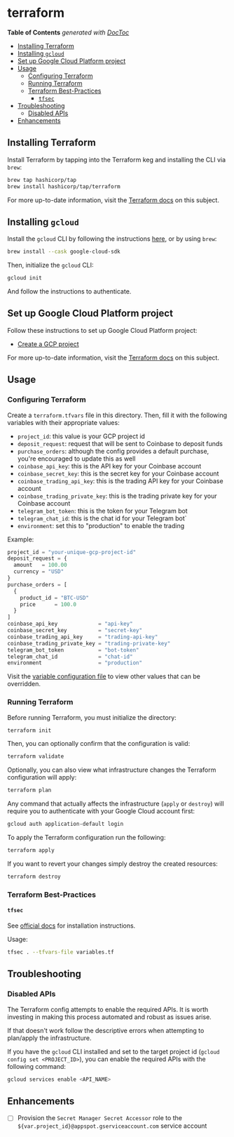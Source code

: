 # terraform

<!-- START doctoc generated TOC please keep comment here to allow auto update -->
<!-- DON'T EDIT THIS SECTION, INSTEAD RE-RUN doctoc TO UPDATE -->
**Table of Contents**  *generated with [DocToc](https://github.com/thlorenz/doctoc)*

- [Installing Terraform](#installing-terraform)
- [Installing `gcloud`](#installing-gcloud)
- [Set up Google Cloud Platform project](#set-up-google-cloud-platform-project)
- [Usage](#usage)
  - [Configuring Terraform](#configuring-terraform)
  - [Running Terraform](#running-terraform)
  - [Terraform Best-Practices](#terraform-best-practices)
    - [`tfsec`](#tfsec)
- [Troubleshooting](#troubleshooting)
  - [Disabled APIs](#disabled-apis)
- [Enhancements](#enhancements)

<!-- END doctoc generated TOC please keep comment here to allow auto update -->

## Installing Terraform

Install Terraform by tapping into the Terraform keg and installing the CLI via `brew`:

```bash
brew tap hashicorp/tap
brew install hashicorp/tap/terraform
```

For more up-to-date information, visit the [Terraform docs](https://learn.hashicorp.com/tutorials/terraform/install-cli?in=terraform/gcp-get-started)
on this subject.

## Installing `gcloud`

Install the `gcloud` CLI by following the instructions
[here](https://cloud.google.com/sdk/docs/install), or by using `brew`:

```bash
brew install --cask google-cloud-sdk
```

Then, initialize the `gcloud` CLI:

```bash
gcloud init
```

And follow the instructions to authenticate.

## Set up Google Cloud Platform project

Follow these instructions to set up Google Cloud Platform project:

- [Create a GCP project](https://console.cloud.google.com/projectcreate)

For more up-to-date information, visit the [Terraform docs](https://learn.hashicorp.com/tutorials/terraform/google-cloud-platform-build)
on this subject.

## Usage

### Configuring Terraform

Create a `terraform.tfvars` file in this directory. Then, fill it with the
following variables with their appropriate values:

- `project_id`: this value is your GCP project id
- `deposit_request`: request that will be sent to Coinbase to deposit funds
- `purchase_orders`: although the config provides a default purchase, you're
encouraged to update this as well
- `coinbase_api_key`: this is the API key for your Coinbase account
- `coinbase_secret_key`: this is the secret key for your Coinbase account
- `coinbase_trading_api_key`: this is the trading API key for your Coinbase account
- `coinbase_trading_private_key`: this is the trading private key for your
Coinbase account
- `telegram_bot_token`: this is the token for your Telegram bot
- `telegram_chat_id`: this is the chat id for your Telegram bot`
- `environment`: set this to "production" to enable the trading

Example:

```terraform
project_id = "your-unique-gcp-project-id"
deposit_request = {
  amount   = 100.00
  currency = "USD"
}
purchase_orders = [
  {
    product_id = "BTC-USD"
    price      = 100.0
  }
]
coinbase_api_key             = "api-key"
coinbase_secret_key          = "secret-key"
coinbase_trading_api_key     = "trading-api-key"
coinbase_trading_private_key = "trading-private-key"
telegram_bot_token           = "bot-token"
telegram_chat_id             = "chat-id"
environment                  = "production"

```

Visit the [variable configuration file](./variables.tf) to view other values
that can be overridden.

### Running Terraform

Before running Terraform, you must initialize the directory:

```bash
terraform init
```

Then, you can optionally confirm that the configuration is valid:

```bash
terraform validate
```

Optionally, you can also view what infrastructure changes the Terraform
configuration will apply:

```bash
terraform plan
```

Any command that actually affects the infrastructure (`apply` or `destroy`) will
require you to authenticate with your Google Cloud account first:

```bash
gcloud auth application-default login
```

To apply the Terraform configuration run the following:

```bash
terraform apply
```

If you want to revert your changes simply destroy the created resources:

```bash
terraform destroy
```

### Terraform Best-Practices

#### `tfsec`

See [official docs](https://github.com/aquasecurity/tfsec#installation) for
installation instructions.

Usage:

```bash
tfsec . --tfvars-file variables.tf
```

## Troubleshooting

### Disabled APIs

The Terraform config attempts to enable the required APIs. It is worth
investing in making this process automated and robust as issues arise.

If that doesn't work follow the descriptive errors when attempting to plan/apply
the infrastructure.

If you have the `gcloud` CLI installed and set to the target project id
(`gcloud config set <PROJECT_ID>`), you can enable the required APIs with the
following command:

```bash
gcloud services enable <API_NAME>
```

## Enhancements

- [ ] Provision the `Secret Manager Secret Accessor` role to the
`${var.project_id}@appspot.gserviceaccount.com` service account
